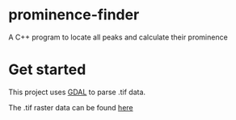 # prominence-finder
A C++ program to locate all peaks and calculate their prominence

# Get started

This project uses [GDAL](https://www.gdal.org) to parse .tif data.

The .tif raster data can be found [here](https://ftp.lmi.is/gisdata/raster/)